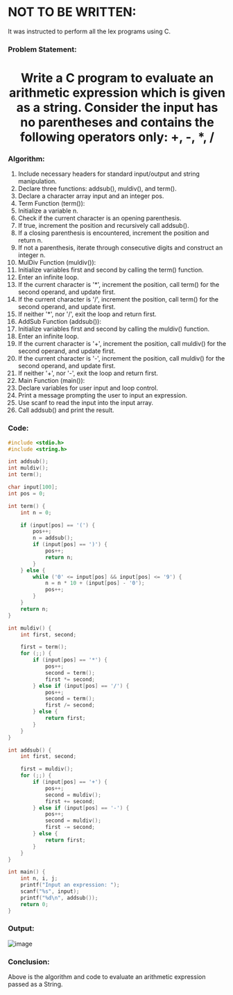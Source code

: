 # NOT TO BE WRITTEN:
  It was instructed to perform all the lex programs using C.


### Problem Statement:
<center>
  <H1> Write a C program to evaluate an arithmetic expression which is given as a string.
Consider the input has no parentheses and contains the following operators only:
+, -, *, / </H1>
</center>

### Algorithm:

1. Include necessary headers for standard input/output and string manipulation.
2. Declare three functions: addsub(), muldiv(), and term().
3. Declare a character array input and an integer pos.
4. Term Function (term()):
5. Initialize a variable n.
6. Check if the current character is an opening parenthesis.
7. If true, increment the position and recursively call addsub().
8. If a closing parenthesis is encountered, increment the position and return n.
9. If not a parenthesis, iterate through consecutive digits and construct an integer n.
10. MulDiv Function (muldiv()):
11. Initialize variables first and second by calling the term() function.
12. Enter an infinite loop.
13. If the current character is '*', increment the position, call term() for the second operand, and update first.
14. If the current character is '/', increment the position, call term() for the second operand, and update first.
15. If neither '*', nor '/', exit the loop and return first.
16. AddSub Function (addsub()):
17. Initialize variables first and second by calling the muldiv() function.
18. Enter an infinite loop.
19. If the current character is '+', increment the position, call muldiv() for the second operand, and update first.
20. If the current character is '-', increment the position, call muldiv() for the second operand, and update first.
21. If neither '+', nor '-', exit the loop and return first.
22. Main Function (main()):
23. Declare variables for user input and loop control.
24. Print a message prompting the user to input an expression.
25. Use scanf to read the input into the input array.
26. Call addsub() and print the result.

### Code:

```C
#include <stdio.h>
#include <string.h>

int addsub();
int muldiv();
int term();

char input[100];
int pos = 0;

int term() {
    int n = 0;

    if (input[pos] == '(') {
        pos++;
        n = addsub();
        if (input[pos] == ')') {
            pos++;
            return n;
        }
    } else {
        while ('0' <= input[pos] && input[pos] <= '9') {
            n = n * 10 + (input[pos] - '0');
            pos++;
        }
    }
    return n;
}

int muldiv() {
    int first, second;

    first = term();
    for (;;) {
        if (input[pos] == '*') {
            pos++;
            second = term();
            first *= second;
        } else if (input[pos] == '/') {
            pos++;
            second = term();
            first /= second;
        } else {
            return first;
        }
    }
}

int addsub() {
    int first, second;

    first = muldiv();
    for (;;) {
        if (input[pos] == '+') {
            pos++;
            second = muldiv();
            first += second;
        } else if (input[pos] == '-') {
            pos++;
            second = muldiv();
            first -= second;
        } else {
            return first;
        }
    }
}

int main() {
    int n, i, j;
    printf("Input an expression: ");
    scanf("%s", input);
    printf("%d\n", addsub());
    return 0;
}

```

### Output:

![image](https://github.com/PixMusicaX/6thsem/assets/129383302/b109de57-737d-4953-8257-9a0466a9f173)

### Conclusion:

Above is the algorithm and code to evaluate an arithmetic expression passed as a String.
